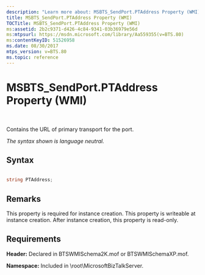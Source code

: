 ```yaml
---
description: "Learn more about: MSBTS_SendPort.PTAddress Property (WMI)"
title: MSBTS_SendPort.PTAddress Property (WMI)
TOCTitle: MSBTS_SendPort.PTAddress Property (WMI)
ms:assetid: 2b2c9371-d426-4c84-9341-03b36979e56d
ms:mtpsurl: https://msdn.microsoft.com/library/Aa559355(v=BTS.80)
ms:contentKeyID: 51526958
ms.date: 08/30/2017
mtps_version: v=BTS.80
ms.topic: reference
---
```


# MSBTS\_SendPort.PTAddress Property (WMI)

 

Contains the URL of primary transport for the port.

*The syntax shown is language neutral.*

## Syntax

```C#
  
string PTAddress;  
```

## Remarks

This property is required for instance creation. This property is writeable at instance creation. After instance creation, this property is read-only.

## Requirements

**Header:** Declared in BTSWMISchema2K.mof or BTSWMISchemaXP.mof.

**Namespace:** Included in \\root\\MicrosoftBizTalkServer.

